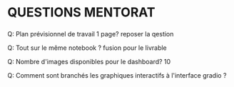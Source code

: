 **QUESTIONS MENTORAT**
=============

### 
Q: Plan prévisionnel de travail 1 page? reposer la qestion

Q: Tout sur le même notebook ? fusion pour le livrable

Q: Nombre d'images disponibles pour le dashboard? 10

Q: Comment sont branchés les graphiques interactifs à l'interface gradio ?



